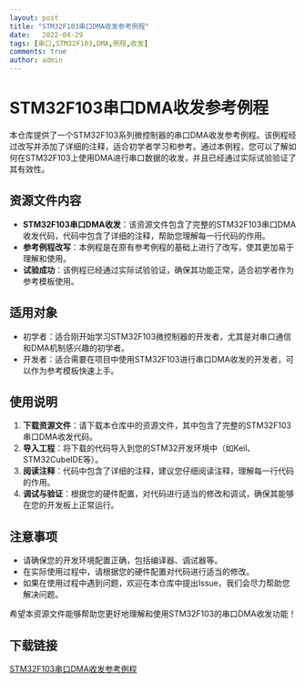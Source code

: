 ```yaml
---
layout: post
title: "STM32F103串口DMA收发参考例程"
date:   2022-04-29
tags: [串口,STM32F103,DMA,例程,收发]
comments: true
author: admin
---
```

# STM32F103串口DMA收发参考例程

本仓库提供了一个STM32F103系列微控制器的串口DMA收发参考例程。该例程经过改写并添加了详细的注释，适合初学者学习和参考。通过本例程，您可以了解如何在STM32F103上使用DMA进行串口数据的收发，并且已经通过实际试验验证了其有效性。

## 资源文件内容

- **STM32F103串口DMA收发**：该资源文件包含了完整的STM32F103串口DMA收发代码，代码中包含了详细的注释，帮助您理解每一行代码的作用。
- **参考例程改写**：本例程是在原有参考例程的基础上进行了改写，使其更加易于理解和使用。
- **试验成功**：该例程已经通过实际试验验证，确保其功能正常，适合初学者作为参考模板使用。

## 适用对象

- 初学者：适合刚开始学习STM32F103微控制器的开发者，尤其是对串口通信和DMA机制感兴趣的初学者。
- 开发者：适合需要在项目中使用STM32F103进行串口DMA收发的开发者，可以作为参考模板快速上手。

## 使用说明

1. **下载资源文件**：请下载本仓库中的资源文件，其中包含了完整的STM32F103串口DMA收发代码。
2. **导入工程**：将下载的代码导入到您的STM32开发环境中（如Keil、STM32CubeIDE等）。
3. **阅读注释**：代码中包含了详细的注释，建议您仔细阅读注释，理解每一行代码的作用。
4. **调试与验证**：根据您的硬件配置，对代码进行适当的修改和调试，确保其能够在您的开发板上正常运行。

## 注意事项

- 请确保您的开发环境配置正确，包括编译器、调试器等。
- 在实际使用过程中，请根据您的硬件配置对代码进行适当的修改。
- 如果在使用过程中遇到问题，欢迎在本仓库中提出Issue，我们会尽力帮助您解决问题。

希望本资源文件能够帮助您更好地理解和使用STM32F103的串口DMA收发功能！

## 下载链接

[STM32F103串口DMA收发参考例程](https://pan.quark.cn/s/86d859a02769)